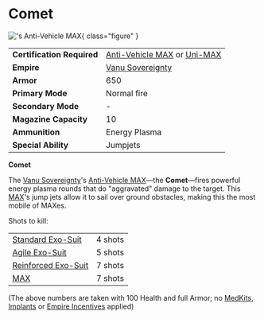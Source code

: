 # Comet

!['s Anti-Vehicle
[MAX](../armor/Mechanized_Assault_Exo-Suit.md)](../images/CometPicture.jpg){ class="figure" }

|                            |                                                                                                                                          |
| -------------------------- | ---------------------------------------------------------------------------------------------------------------------------------------- |
| **Certification Required** | [Anti-Vehicle MAX](<../certifications/Anti-Vehicle_MAX_(Certification).md>) or [Uni-MAX](<../certifications/Uni-MAX_(Certification).md>) |
| **Empire**                 | [Vanu Sovereignty](../factions/Vanu_Sovereignty.md)                                                                                           |
| **Armor**                  | 650                                                                                                                                      |
| **Primary Mode**           | Normal fire                                                                                                                              |
| **Secondary Mode**         | \-                                                                                                                                       |
| **Magazine Capacity**      | 10                                                                                                                                       |
| **Ammunition**             | Energy Plasma                                                                                                                            |
| **Special Ability**        | Jumpjets                                                                                                                                 |

**Comet**

The [Vanu Sovereignty](../factions/Vanu_Sovereignty.md)'s
[Anti-Vehicle MAX](<../certifications/Anti-Vehicle_MAX_(Certification).md>)—the
**Comet**—fires powerful energy plasma rounds that do "aggravated" damage to the
target. This [MAX](../armor/Mechanized_Assault_Exo-Suit.md)'s jump jets allow it
to sail over ground obstacles, making this the most mobile of MAXes.

Shots to kill:

|                                                |         |
| ---------------------------------------------- | ------- |
| [Standard Exo-Suit](Standard_Exo-Suit.md)      | 4 shots |
| [Agile Exo-Suit](Agile_Exo-Suit.md)            | 5 shots |
| [Reinforced Exo-Suit](Reinforced_Exo-Suit.md)  | 7 shots |
| [MAX](../armor/Mechanized_Assault_Exo-Suit.md) | 7 shots |

(The above numbers are taken with 100 Health and full Armor; no
[MedKits](../items/MedKit.md), [Implants](../implants/index.md) or
[Empire Incentives](../terminology/Empire_Incentives.md) applied)
